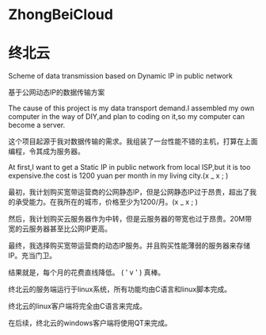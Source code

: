 # ZhongBeiCloud
# 终北云
Scheme of data transmission based on Dynamic IP in public network

基于公网动态IP的数据传输方案

The cause of this project is my data transport demand.I assembled my own computer in the way of DIY,and plan to coding on it,so my computer can become a server.

这个项目起源于我对数据传输的需求。我组装了一台性能不错的主机，打算在上面编程，令其成为服务器。

At first,I want to get a Static IP in public network from local ISP,but it is too expensive.the cost is 1200 yuan per month in my living city.(x _ x ; )

最初，我计划购买宽带运营商的公网静态IP，但是公网静态IP过于昂贵，超出了我的承受能力。在我所在的城市，价格至少为1200/月。(x _ x ; )

然后，我计划购买云服务器作为中转，但是云服务器的带宽也过于昂贵。20M带宽的云服务器甚至比公网IP更高。

最终，我选择购买宽带运营商的动态IP服务。并且购买性能薄弱的服务器来存储IP。充当门卫。

结果就是，每个月的花费直线降低。
(  ' v ' ) 真棒。

终北云的服务端运行于linux系统，所有功能均由C语言和linux脚本完成。

终北云的linux客户端将完全由C语言来完成。

在后续，终北云的windows客户端将使用QT来完成。

